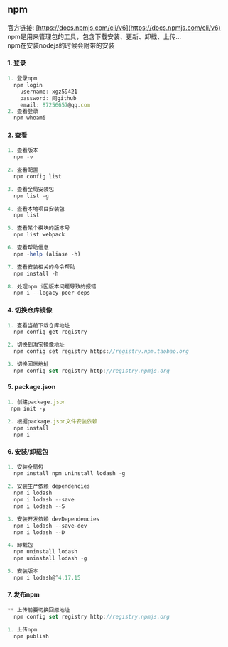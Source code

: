## npm
官方链接: 
 [https://docs.npmjs.com/cli/v6](https://docs.npmjs.com/cli/v6)
 npm是用来管理包的工具，包含下载安装、更新、卸载、上传...  
  npm在安装nodejs的时候会附带的安装 

#### 1. 登录
```js
1. 登录npm
  npm login
    username: xgz59421
    password: 同github
    email: 87256657@qq.com
2. 查看登录
  npm whoami 
```

#### 2. 查看
```js
1. 查看版本
  npm -v

2. 查看配置
  npm config list

3. 查看全局安装包
  npm list -g

4. 查看本地项目安装包
  npm list

5. 查看某个模块的版本号
  npm list webpack

6. 查看帮助信息
  npm -help (aliase -h) 

7. 查看安装相关的命令帮助
  npm install -h

8. 处理npm i因版本问题导致的报错
  npm i --legacy-peer-deps
```

#### 4. 切换仓库镜像
```js
1. 查看当前下载仓库地址
  npm config get registry 

2. 切换到淘宝镜像地址
  npm config set registry https://registry.npm.taobao.org 

3. 切换回原地址
  npm config set registry http://registry.npmjs.org 
```

#### 5. package.json
```js
1. 创建package.json
 npm init -y

2. 根据package.json文件安装依赖
  npm install
  npm i
```
#### 6. 安装/卸载包
```js
1. 安装全局包
  npm install npm uninstall lodash -g 

2. 安装生产依赖 dependencies
  npm i lodash
  npm i lodash --save
  npm i lodash --S

3. 安装开发依赖 devDependencies
  npm i lodash --save-dev
  npm i lodash --D

4. 卸载包
  npm uninstall lodash
  npm uninstall lodash -g

5. 安装版本
  npm i lodash@^4.17.15
```

#### 7. 发布npm
```js
** 上传前要切换回原地址
  npm config set registry http://registry.npmjs.org 

1. 上传npm
  npm publish  
```



